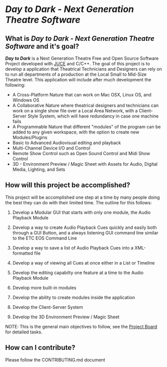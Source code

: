 # ***Day to Dark*** - *Next Generation Theatre Software*

## What is ***Day to Dark*** - *Next Generation Theatre Software* and it's goal?

***Day to Dark*** is a Next Generation Theatre Free and Open Source Software Project developed with [JUCE](https://www.JUCE.com) and C/C++.  The goal of this project is to develop a application that Theatrical Technicians and Designers can rely on to run all departments of a production at the Local Small to Mid-Size Theatre level.  This application will include after much development the following:

- A Cross-Platform Nature that can work on Mac OSX, Linux OS, and Windows OS
- A Collaborative Nature where theatrical designers and technicians can work on a single show file over a Local Area Network, with a Client-Server Style System, which will have redundancy in case one machine fails
- A Programmable Nature that different "modules" of the program can be added to any given workspace, with the option to create new Modules/Plugins
- Basic to Advanced Audiovisual editing and playback
- Multi-Channel Device I/O and Control
- Remote Show Control such as Open Sound Control and Midi Show Control
- 3D - Environment Preview / Magic Sheet with Assets for Audio, Digital Media, Lighting, and Sets

## How will this project be accomplished?

This project will be accomplished one step at a time by many people doing the best they can do with their limited time.  The outline for this follows:

1. Develop a Modular GUI that starts with only one module, the Audio Playback Module

2. Develop a way to create Audio Playback Cues quickly and easily both through a GUI Button, 
and a always listening GUI command line similar to the ETC EOS Command Line

3. Develop a way to save a list of Audio Playback Cues into a XML-formatted file

4. Develop a way of viewing all Cues at once either in a List or Timeline

5. Develop the editing capabilty one feature at a time to the Audio Playback Module

6. Develop more built-in modules

7. Develop the ability to create modules inside the application

8. Develop the Client-Server System 
        
9. Develop the 3D Environment Preview / Magic Sheet 
        
NOTE: This is the general main objectives to follow, see the [Project Board](https://github.com/ethanpvr18/TFX/projects/1) for detailed tasks.

## How can I contribute?

Please follow the CONTRIBUTING.md document

